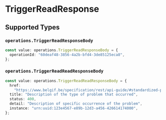 # TriggerReadResponse


## Supported Types

### `operations.TriggerReadResponseBody`

```typescript
const value: operations.TriggerReadResponseBody = {
  operationId: "60deaf48-3856-4a2b-bfd4-3de85125eca8",
};
```

### `operations.TriggerReadReadResponseBody`

```typescript
const value: operations.TriggerReadReadResponseBody = {
  href:
    "https://www.belgif.be/specification/rest/api-guide/#standardized-problem-types",
  title: "Description of the type of problem that occurred",
  status: 400,
  detail: "Description of specific occurrence of the problem",
  instance: "urn:uuid:123e4567-e89b-12d3-a456-426614174000",
};
```

